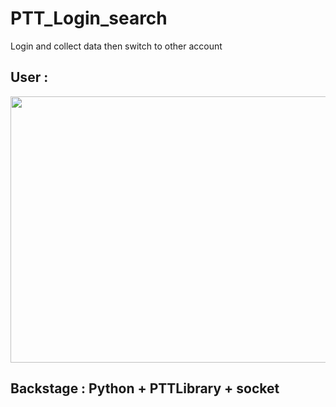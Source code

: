 # PTT_Login_search
Login and collect data then switch to other account  

## User :
<img src="https://github.com/m1596284/PTT_Login_search/blob/master/Collect_Ptt_login.gif" width="647" height="426">

## Backstage : Python + PTTLibrary + socket
